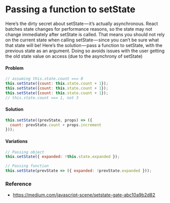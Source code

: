 # Passing a function to setState

Here’s the dirty secret about setState — it’s actually asynchronous.
React batches state changes for performance reasons, so the state may not change immediately after setState is called.
That means you should not rely on the current state when calling setState — since you can’t be sure what that state will be!
Here’s the solution — pass a function to setState, with the previous state as an argument.
Doing so avoids issues with the user getting the old state value on access (due to the asynchrony of setState)

#### Problem
```javascript
// assuming this.state.count === 0
this.setState({count: this.state.count + 1});
this.setState({count: this.state.count + 1});
this.setState({count: this.state.count + 1});
// this.state.count === 1, not 3
```
#### Solution
```javascript
this.setState((prevState, props) => ({
  count: prevState.count + props.increment
}));
```

#### Variations
```javascript
// Passing object
this.setState({ expanded: !this.state.expanded });

// Passing function
this.setState(prevState => ({ expanded: !prevState.expanded }));
```

### Reference
- https://medium.com/javascript-scene/setstate-gate-abc10a9b2d82
